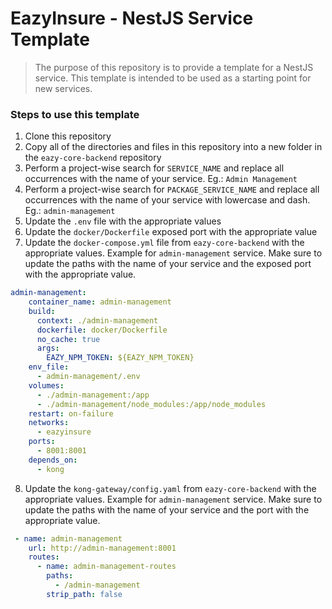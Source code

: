 # EazyInsure - NestJS Service Template

> The purpose of this repository is to provide a template for a NestJS service. This template is intended to be used as a starting point for new services.

### Steps to use this template
1. Clone this repository
2. Copy all of the directories and files in this repository into a new folder in the `eazy-core-backend` repository
3. Perform a project-wise search for `SERVICE_NAME` and replace all occurrences with the name of your service. Eg.: `Admin Management`
4. Perform a project-wise search for `PACKAGE_SERVICE_NAME` and replace all occurrences with the name of your service with lowercase and dash. Eg.: `admin-management`
5. Update the `.env` file with the appropriate values
6. Update the `docker/Dockerfile` exposed port with the appropriate value
7. Update the `docker-compose.yml` file from `eazy-core-backend` with the appropriate values. Example for `admin-management` service. Make sure to update the paths with the name of your service and the exposed port with the appropriate value.
```yaml
admin-management:
    container_name: admin-management
    build:
      context: ./admin-management
      dockerfile: docker/Dockerfile
      no_cache: true
      args:
        EAZY_NPM_TOKEN: ${EAZY_NPM_TOKEN}
    env_file:
      - admin-management/.env
    volumes:
      - ./admin-management:/app
      - ./admin-management/node_modules:/app/node_modules
    restart: on-failure
    networks:
      - eazyinsure
    ports:
      - 8001:8001
    depends_on:
      - kong
```
8. Update the `kong-gateway/config.yaml` from `eazy-core-backend` with the appropriate values. Example for `admin-management` service. Make sure to update the paths with the name of your service and the port with the appropriate value.
```yaml
 - name: admin-management
    url: http://admin-management:8001
    routes:
      - name: admin-management-routes
        paths:
          - /admin-management
        strip_path: false
```